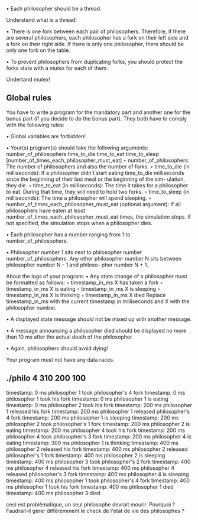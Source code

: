 • Each philosopher should be a thread.

Understand what is a thread!

• There is one fork between each pair of philosophers. Therefore, if there are several
philosophers, each philosopher has a fork on their left side and a fork on their right
side. If there is only one philosopher, there should be only one fork on the table.

• To prevent philosophers from duplicating forks, you should protect the forks state
with a mutex for each of them.

Undertand mutex!

## Global rules
You have to write a program for the mandatory part and another one for the bonus part
(if you decide to do the bonus part). They both have to comply with the following rules:

• Global variables are forbidden!

• Your(s) program(s) should take the following arguments:
number_of_philosophers time_to_die time_to_eat time_to_sleep
[number_of_times_each_philosopher_must_eat]
	◦ number_of_philosophers: The number of philosophers and also the number
	of forks.
	◦ time_to_die (in milliseconds): If a philosopher didn’t start eating time_to_die
	milliseconds since the beginning of their last meal or the beginning of the sim-
	ulation, they die.
	◦ time_to_eat (in milliseconds): The time it takes for a philosopher to eat.
	During that time, they will need to hold two forks.
	◦ time_to_sleep (in milliseconds): The time a philosopher will spend sleeping.
	◦ number_of_times_each_philosopher_must_eat (optional argument): If all
	philosophers have eaten at least number_of_times_each_philosopher_must_eat
	times, the simulation stops. If not specified, the simulation stops when a
	philosopher dies.

• Each philosopher has a number ranging from 1 to number_of_philosophers.

• Philosopher number 1 sits next to philosopher number number_of_philosophers.
Any other philosopher number N sits between philosopher number N - 1 and philoso-
pher number N + 1.

About the logs of your program:
• Any state change of a philosopher must be formatted as follows:
	◦ timestamp_in_ms X has taken a fork
	◦ timestamp_in_ms X is eating
	◦ timestamp_in_ms X is sleeping
	◦ timestamp_in_ms X is thinking
	◦ timestamp_in_ms X died
Replace timestamp_in_ms with the current timestamp in milliseconds
and X with the philosopher number.

• A displayed state message should not be mixed up with another message.

• A message announcing a philosopher died should be displayed no more than 10 ms
after the actual death of the philosopher.

• Again, philosophers should avoid dying!

Your program must not have any data races.

./philo 4 310 200 100
-------------------------------------------------------------------------
timestamp: 0 ms philosopher 1 took philosopher's 4 fork
timestamp: 0 ms philosopher 1 took his fork
timestamp: 0 ms philosopher 1 is eating
timestamp: 0 ms philosopher 2 took his fork
timestamp: 200 ms philosopher 1 released his fork
timestamp: 200 ms philosopher 1 released philosopher's 4 fork
timestamp: 200 ms philosopher 1 is sleeping
timestamp: 200 ms philosopher 2 took philosopher's 1 fork
timestamp: 200 ms philosopher 2 is eating
timestamp: 200 ms philosopher 4 took his fork
timestamp: 200 ms philosopher 4 took philosopher's 3 fork
timestamp: 200 ms philosopher 4 is eating
timestamp: 300 ms philosopher 1 is thinking
timestamp: 400 ms philosopher 2 released his fork
timestamp: 400 ms philosopher 2 released philosopher's 1 fork
timestamp: 400 ms philosopher 2 is sleeping
timestamp: 400 ms philosopher 3 took philosopher's 2 fork
timestamp: 400 ms philosopher 4 released his fork
timestamp: 400 ms philosopher 4 released philosopher's 3 fork
timestamp: 400 ms philosopher 4 is sleeping
timestamp: 400 ms philosopher 1 took philosopher's 4 fork
timestamp: 400 ms philosopher 1 took his fork
timestamp: 400 ms philosopher 1 died
timestamp: 400 ms philosopher 3 died

ceci est problèmatique, un seul philosophe devrait mourir.
Pourquoi ?
Faudrait-il gérer différemment le check de l'état de vie des philosophes ?
